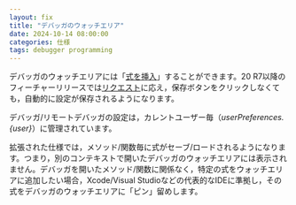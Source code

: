 ```yaml
---
layout: fix
title: "デバッガのウォッチエリア"
date: 2024-10-14 08:00:00
categories: 仕様
tags: debugger programming
---
```


デバッガのウォッチエリアには「[式を挿入](https://developer.4d.com/docs/ja/Debugging/debugger/#新しい式の挿入)」することができます。20 R7以降のフィーチャーリリースでは[リクエスト](https://discuss.4d.com/t/please-remove-the-button-save-settings-from-debugger/24894/37)に応え，保存ボタンをクリックしなくても，自動的に設定が保存されるようになります。

デバッガ/リモートデバッガの設定は，カレントユーザー毎（*userPreferences.{user}*）に管理されています。

拡張された仕様では，メソッド/関数毎に式がセーブ/ロードされるようになります。つまり，別のコンテキストで開いたデバッガのウォッチエリアには表示されません。デバッガを開いたメソッド/関数に関係なく，特定の式をウォッチエリアに追加したい場合，Xcode/Visual Studioなどの代表的なIDEに準拠し，その式をデバッガのウォッチエリアに「ピン」留めします。